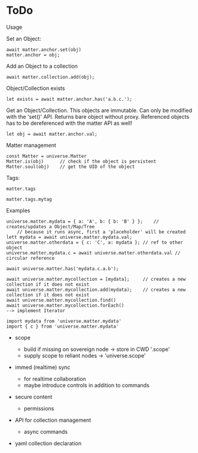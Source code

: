 ToDo
====

Usage

Set an Object:

    await matter.anchor.set(obj)
    matter.anchor = obj;
    
Add an Object to a collection

    await matter.collection.add(obj);

Object/Collection exists

    let exists = await matter.anchor.has('a.b.c.');
    
Get an Object/Collection. This objects are immutable. Can only be modified with the 'set()' API.
Returns bare object without proxy. Referenced objects has to be dereferenced with the matter API as well!

    let obj = await matter.anchor.val;
    

Matter management 

    const Matter = universe.Matter
    Matter.is(obj)      // check if the object is persistent
    Matter.soul(obj)    // get the UID of the object
    
Tags:

    matter.tags
    
    matter.tags.mytag

Examples

    universe.matter.mydata = { a: 'A', b: { b: 'B' } };    // creates/updates a Object/Map/Tree
        // because it runs async, first a 'placeholder' will be created
    lett mydata = await universe.matter.mydata.val;
    universe.matter.otherdata = { c: 'C', a: mydata }; // ref to other object
    universe.matter.mydata.c = await universe.matter.otherdata.val // circular reference
    
    await universe.matter.has('mydata.c.a.b');

    await universe.matter.mycollection = [mydata];     // creates a new collection if it does not exist
    await universe.matter.mycollection.add(mydata);    // creates a new collection if it does not exist
    await universe.matter.mycollection.find()
    await universe.matter.mycollection.forEach()
    --> implement Iterator
        
    import mydata from 'universe.matter.mydata'
    import { c } from 'universe.matter.mydata' 

- scope
    - build if missing on sovereign node -> store in CWD '.scope'
    - supply scope to reliant nodes -> 'universe.scope' 

- immed (realtime) sync 
    - for realtime collaboration
    - maybe introduce controls in addition to commands

- secure content
    - permissions
    
- API for collection management
    - async commands
    
- yaml collection declaration
